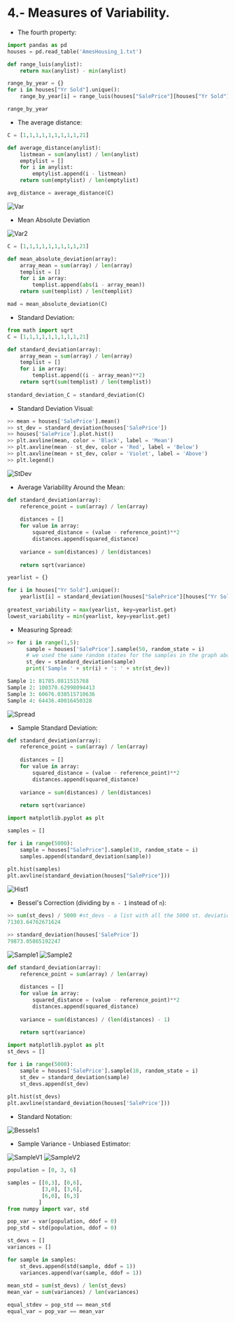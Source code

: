 # 4.- Measures of Variability.

* The fourth property:

```python
import pandas as pd
houses = pd.read_table('AmesHousing_1.txt')

def range_luis(anylist):
    return max(anylist) - min(anylist)

range_by_year = {}
for i in houses["Yr Sold"].unique():
    range_by_year[i] = range_luis(houses["SalePrice"][houses["Yr Sold"] == i])

range_by_year
```

* The average distance:

```python
C = [1,1,1,1,1,1,1,1,1,21]

def average_distance(anylist):
    listmean = sum(anylist) / len(anylist)
    emptylist = []
    for i in anylist:
        emptylist.append(i - listmean)
    return sum(emptylist) / len(emptylist)

avg_distance = average_distance(C)
```
![Var](https://s3.amazonaws.com/dq-content/308/s2m4_variabilities.svg)

* Mean Absolute Deviation

![Var2](https://s3.amazonaws.com/dq-content/308/s2m4_distances.svg)

```python
C = [1,1,1,1,1,1,1,1,1,21]

def mean_absolute_deviation(array):
    array_mean = sum(array) / len(array)
    templist = []
    for i in array:
        templist.append(abs(i - array_mean))
    return sum(templist) / len(templist)

mad = mean_absolute_deviation(C)
```

* Standard Deviation:

```python
from math import sqrt
C = [1,1,1,1,1,1,1,1,1,21]

def standard_deviation(array):
    array_mean = sum(array) / len(array)
    templist = []
    for i in array:
        templist.append((i - array_mean)**2)
    return sqrt(sum(templist) / len(templist))
                            
standard_deviation_C = standard_deviation(C)
```

* Standard Deviation Visual:

```python
>> mean = houses['SalePrice'].mean()
>> st_dev = standard_deviation(houses['SalePrice'])
>> houses['SalePrice'].plot.hist()
>> plt.axvline(mean, color = 'Black', label = 'Mean')
>> plt.axvline(mean - st_dev, color = 'Red', label = 'Below')
>> plt.axvline(mean + st_dev, color = 'Violet', label = 'Above')
>> plt.legend()
```

![StDev](https://s3.amazonaws.com/dq-content/308/s2m4_std_mean.png)

* Average Variability Around the Mean:

```python
def standard_deviation(array):
    reference_point = sum(array) / len(array)
    
    distances = []
    for value in array:
        squared_distance = (value - reference_point)**2
        distances.append(squared_distance)
        
    variance = sum(distances) / len(distances)
    
    return sqrt(variance)

yearlist = {}

for i in houses["Yr Sold"].unique():
    yearlist[i] = standard_deviation(houses["SalePrice"][houses["Yr Sold"] == i])
    
greatest_variability = max(yearlist, key=yearlist.get)
lowest_variability = min(yearlist, key=yearlist.get) 
```

* Measuring Spread:

```python
>> for i in range(1,5):
      sample = houses['SalePrice'].sample(50, random_state = i)
      # we used the same random states for the samples in the graph above
      st_dev = standard_deviation(sample)
      print('Sample ' + str(i) + ': ' + str(st_dev))

Sample 1: 81785.0811515768
Sample 2: 100370.62998094413
Sample 3: 60676.038515710636
Sample 4: 64436.40016450328
```

![Spread](https://s3.amazonaws.com/dq-content/308/s2m4_spreads.svg)

* Sample Standard Deviation:

```python
def standard_deviation(array):
    reference_point = sum(array) / len(array)
    
    distances = []
    for value in array:
        squared_distance = (value - reference_point)**2
        distances.append(squared_distance)
    
    variance = sum(distances) / len(distances)
    
    return sqrt(variance)

import matplotlib.pyplot as plt

samples = []

for i in range(5000):
    sample = houses["SalePrice"].sample(10, random_state = i)
    samples.append(standard_deviation(sample))
    
plt.hist(samples)
plt.axvline(standard_deviation(houses["SalePrice"]))
```

![Hist1](https://s3.amazonaws.com/dq-content/308/s2m4_cluster.svg)

* Bessel's Correction (dividing by `n - 1` instead of `n`):

```python
>> sum(st_devs) / 5000 #st_devs - a list with all the 5000 st. deviations
71303.64762671624

>> standard_deviation(houses['SalePrice'])
79873.05865192247
```

![Sample1](https://s3.amazonaws.com/dq-content/308/s2m4_less_var.svg)
![Sample2](https://s3.amazonaws.com/dq-content/308/s2m4_more_var.svg)

```python
def standard_deviation(array):
    reference_point = sum(array) / len(array)
    
    distances = []
    for value in array:
        squared_distance = (value - reference_point)**2
        distances.append(squared_distance)
    
    variance = sum(distances) / (len(distances) - 1)
    
    return sqrt(variance)

import matplotlib.pyplot as plt
st_devs = []

for i in range(5000):
    sample = houses['SalePrice'].sample(10, random_state = i)
    st_dev = standard_deviation(sample)
    st_devs.append(st_dev)
    
plt.hist(st_devs)
plt.axvline(standard_deviation(houses['SalePrice']))
```

* Standard Notation:

![Bessels1](https://s3.amazonaws.com/dq-content/308/s2m4_bessel.png)

* Sample Variance - Unbiased Estimator:

![SampleV1](https://s3.amazonaws.com/dq-content/308/s2m4_replacement.svg)
![SampleV2](https://s3.amazonaws.com/dq-content/308/s2m4_stdev_replacement.svg)

```python
population = [0, 3, 6]

samples = [[0,3], [0,6],
           [3,0], [3,6],
           [6,0], [6,3]
          ]
from numpy import var, std

pop_var = var(population, ddof = 0)
pop_std = std(population, ddof = 0)

st_devs = []
variances = []

for sample in samples:
    st_devs.append(std(sample, ddof = 1))
    variances.append(var(sample, ddof = 1))
    
mean_std = sum(st_devs) / len(st_devs)
mean_var = sum(variances) / len(variances)

equal_stdev = pop_std == mean_std
equal_var = pop_var == mean_var
```
